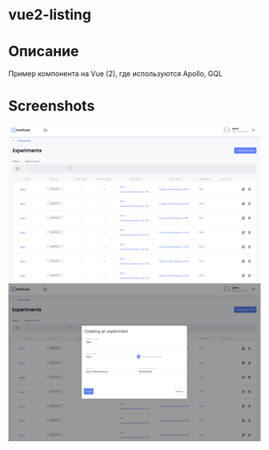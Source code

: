 # vue2-listing

# Описание
Пример компонента на Vue (2),  где используются Apollo, GQL

# Screenshots
![Image alt](https://github.com/rubenshteyn/vue2-listing/blob/main/images/listing.png)
![Image alt](https://github.com/rubenshteyn/vue2-listing/blob/main/images/form.png)
